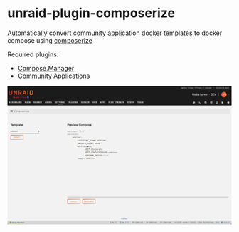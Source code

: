
# unraid-plugin-composerize

Automatically convert community application docker templates to docker compose using [composerize](https://github.com/magicmark/composerize)

Required plugins:
- [Compose.Manager](https://forums.unraid.net/topic/114415-plugin-docker-compose-manager/)
- [Community Applications](https://forums.unraid.net/topic/38582-plug-in-community-applications/)


![screenshot1](/docs/screenshots/screenshot1.png)

